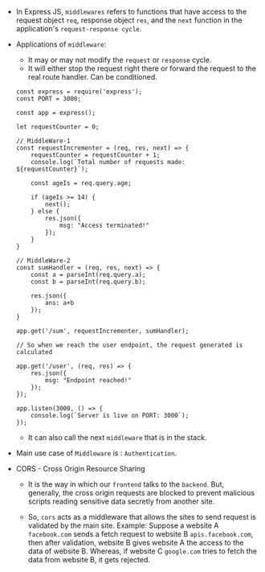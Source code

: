 - In Express JS, `middlewares` refers to functions that have access to the request object `req`, response object `res`, and the `next` function in the application's `request-response cycle`.

- Applications of `middleware`:
    - It may or may not modify the `request` or `response` cycle.
    - It will either stop the request right there or forward the request to the real route handler. Can be conditioned.
    ```
    const express = require('express');
    const PORT = 3000;

    const app = express();

    let requestCounter = 0;

    // MiddleWare-1
    const requestIncrementer = (req, res, next) => {
        requestCounter = requestCounter + 1;
        console.log(`Total number of requests made: ${requestCounter}`);

        const ageIs = req.query.age;

        if (ageIs >= 14) {
            next();
        } else {
            res.json({
                msg: "Access terminated!"
            });
        }
    }

    // MiddleWare-2
    const sumHandler = (req, res, next) => {
        const a = parseInt(req.query.a);
        const b = parseInt(req.query.b);

        res.json({
            ans: a+b 
        });
    }

    app.get('/sum', requestIncrementer, sumHandler);

    // So when we reach the user endpoint, the request generated is calculated

    app.get('/user', (req, res) => {
        res.json({
            msg: "Endpoint reached!"
        });
    });

    app.listen(3000, () => {
        console.log(`Server is live on PORT: 3000`);
    });
    ```
    - It can also call the next `middleware` that is in the stack.

- Main use case of `Middleware` is : `Authentication`.


- CORS - Cross Origin Resource Sharing
    - It is the way in which our `frontend` talks to the `backend`. But, generally, the cross origin requests are blocked to prevent malicious scripts reading sensitive data secretly from another site.

    - So, `cors` acts as a middleware that allows the sites to send request is validated by the main site.
    Example: Suppose a website A `facebook.com` sends a fetch request to website B `apis.facebook.com`, then after validation, website B gives website A the access to the data of website B. Whereas, if website C `google.com` tries to fetch the data from website B, it gets rejected.